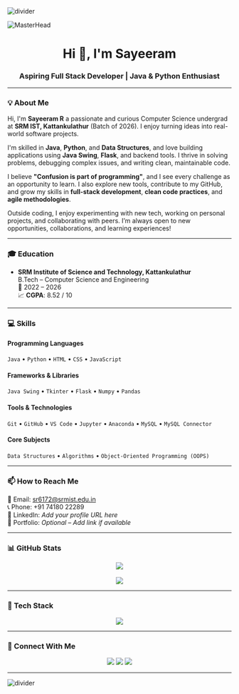 <!-- Profile Header -->
<img src="https://user-images.githubusercontent.com/73097560/115834477-dbab4500-a447-11eb-908a-139a6edaec5c.gif" alt="divider"/>

![MasterHead](https://img.freepik.com/free-vector/web-development-concept-with-programmer-ar_107791-17049.jpg?w=1000&t=st=1707198539~exp=1707199139~hmac=07c6adf780e86a6c65b14685d0f1d6d93a8a695510f975f98464ecbe7524a7f5)

<h1 align="center">Hi 👋, I'm Sayeeram</h1>
<h3 align="center">Aspiring Full Stack Developer | Java & Python Enthusiast</h3>

---

### 💡 About Me

Hi, I'm **Sayeeram R** a passionate and curious Computer Science undergrad at **SRM IST, Kattankulathur** (Batch of 2026). I enjoy turning ideas into real-world software projects.

I'm skilled in **Java**, **Python**, and **Data Structures**, and love building applications using **Java Swing**, **Flask**, and backend tools. I thrive in solving problems, debugging complex issues, and writing clean, maintainable code.

I believe **"Confusion is part of programming"**, and I see every challenge as an opportunity to learn. I also explore new tools, contribute to my GitHub, and grow my skills in **full-stack development**, **clean code practices**, and **agile methodologies**.

Outside coding, I enjoy experimenting with new tech, working on personal projects, and collaborating with peers. I’m always open to new opportunities, collaborations, and learning experiences!

---

### 🎓 Education
- **SRM Institute of Science and Technology, Kattankulathur**  
  B.Tech – Computer Science and Engineering  
  📅 2022 – 2026  
  📈 **CGPA**: 8.52 / 10

---

### 💻 Skills

#### Programming Languages
`Java` • `Python` • `HTML` • `CSS` • `JavaScript`

#### Frameworks & Libraries
`Java Swing` • `Tkinter` • `Flask` • `Numpy` • `Pandas`

#### Tools & Technologies
`Git` • `GitHub` • `VS Code` • `Jupyter` • `Anaconda` • `MySQL` • `MySQL Connector`

#### Core Subjects
`Data Structures` • `Algorithms` • `Object-Oriented Programming (OOPS)`

---

### 📫 How to Reach Me
📧 Email: sr6172@srmist.edu.in  
📞 Phone: +91 74180 22289  
🔗 LinkedIn: *Add your profile URL here*  
🔗 Portfolio: *Optional – Add link if available*

---

### 📊 GitHub Stats
<p align="center">
  <img src="https://github-readme-stats.vercel.app/api?username=Sayeeram05&theme=dark&show_icons=true&count_private=true" />
  <br><br>
  <img src="https://github-readme-stats.vercel.app/api/top-langs?username=Sayeeram05&layout=compact&theme=dark" />
</p>

---

### 🧰 Tech Stack
<p align="center">
  <a href="https://skillicons.dev">
    <img src="https://skillicons.dev/icons?i=java,py,cpp,html,css,js,react,nodejs,flask,git,github,vscode,mysql&perline=14" />
  </a>
</p>

---

### 🤝 Connect With Me
<p align="center">
  <a href="mailto:sr6172@srmist.edu.in"><img src="https://img.shields.io/badge/email-%23EA4335.svg?&style=for-the-badge&logo=gmail&logoColor=white"/></a>
  <a href="https://www.linkedin.com/in/sayeeram05"><img src="https://img.shields.io/badge/linkedin-%230077B5.svg?&style=for-the-badge&logo=linkedin&logoColor=white" /></a>
  <a href="https://github.com/Sayeeram05"><img src="https://img.shields.io/badge/github-%2312100E.svg?&style=for-the-badge&logo=github&logoColor=white" /></a>
</p>

---

<img src="https://user-images.githubusercontent.com/73097560/115834477-dbab4500-a447-11eb-908a-139a6edaec5c.gif" alt="divider"/>
